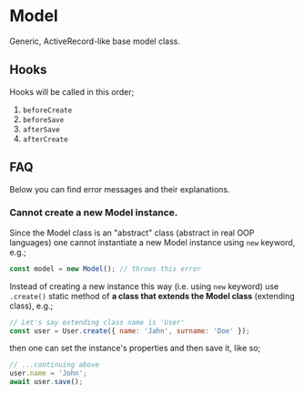 # Model

Generic, ActiveRecord-like base model class.

## Hooks

Hooks will be called in this order;

1. `beforeCreate`
1. `beforeSave`
1. `afterSave`
1. `afterCreate`

## FAQ

Below you can find error messages and their explanations.

### Cannot create a new Model instance.

Since the Model class is an "abstract" class (abstract in real OOP languages) one cannot instantiate a new Model instance using `new` keyword, e.g.;
```js
const model = new Model(); // throws this error
```

Instead of creating a new instance this way (i.e. using `new` keyword) use `.create()` static method of **a class that extends the Model class** (extending class), e.g.;
```js
// Let's say extending class name is 'User'
const user = User.create({ name: 'Jahn', surname: 'Doe' });
```

then one can set the instance's properties and then save it, like so;
```js
// ...continuing above
user.name = 'John';
await user.save();
```
